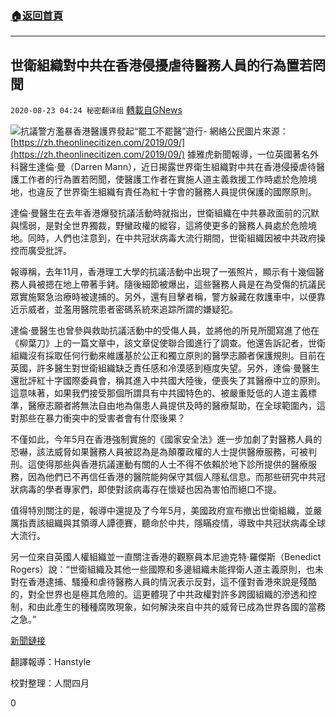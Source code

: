 ###  [:house:返回首頁](https://github.com/ourhimalayas/txt)
---

## 世衛組織對中共在香港侵擾虐待醫務人員的行為置若罔聞
`2020-08-23 04:24 秘密翻译组` [轉載自GNews](https://gnews.org/zh-hant/312975/)

![抗議警方濫暴香港醫護界發起“罷工不罷醫”遊行- 網絡公民](https://s3.amazonaws.com/gnews-media-offload/wp-content/uploads/2020/08/23042035/1-114.png)圖片來源： [https://zh.theonlinecitizen.com/2019/09/](https://zh.theonlinecitizen.com/2019/09/) 
據雅虎新聞報導，一位英國著名外科醫生達倫·曼（Darren Mann），近日揭露世界衛生組織對中共在香港侵擾虐待醫護工作者的行為置若罔聞，使醫護工作者在實施人道主義救援工作時處於危險境地，也違反了世界衛生組織有責任為紅十字會的醫務人員提供保護的國際原則。

達倫·曼醫生在去年香港爆發抗議活動時就指出，世衛組織在中共暴政面前的沉默與懦弱，是對全世界獨裁，野蠻政權的縱容，這將使更多的醫務人員處於危險境地。同時，人們也注意到，在中共冠狀病毒大流行期間，世衛組織因被中共政府操控而廣受批評。

報導稱，去年11月，香港理工大學的抗議活動中出現了一張照片，顯示有十幾個醫務人員被摁在地上帶著手銬。隨後細節被爆出，這些醫務人員是在為受傷的抗議民眾實施緊急治療時被逮捕的。另外，還有目擊者稱，警方躲藏在救護車中，以便靠近示威者，並濫用醫院患者密碼系統來追踪所謂的嫌疑犯。

達倫·曼醫生也曾參與救助抗議活動中的受傷人員，並將他的所見所聞寫進了他在《柳葉刀》上的一篇文章中，該文章促使聯合國進行了調查。他還告訴記者，世衛組織沒有採取任何行動來維護基於公正和獨立原則的醫學志願者保護規則。目前在英國，許多醫生對世衛組織缺乏責任感和冷漠感到極度失望。另外，達倫·曼醫生還批評紅十字國際委員會，稱其進入中共國大陸後，便喪失了其醫療中立的原則。這意味著，如果我們接受那個所謂具有中共國特色的、被嚴重貶低的人道主義標準，醫療志願者將無法自由地為傷患人員提供及時的醫療幫助，在全球範圍內，這對那些在暴力衝突中的受害者會有什麼後果？

不僅如此，今年5月在香港強制實施的《國家安全法》進一步加劇了對醫務人員的恐嚇，該法威脅如果醫務人員被認為是為顛覆政權的人士提供醫療服務，可被判刑。這使得那些與香港抗議運動有關的人士不得不依賴於地下診所提供的醫療服務，因為他們已不再信任香港的醫院能夠保守其個人隱私信息。而那些研究中共冠狀病毒的學者專家們，即使對該病毒存在懷疑也因為害怕而絕口不提。

值得特別關注的是，報導中還提及了今年5月，美國政府宣布撤出世衛組織，並嚴厲指責該組織與其領導人譚德賽，聽命於中共，隱瞞疫情，導致中共冠狀病毒全球大流行。

另一位來自英國人權組織並一直關注香港的觀察員本尼迪克特·羅傑斯（Benedict Rogers）說：“世衛組織及其他一些國際和多邊組織未能捍衛人道主義原則，也未對在香港逮捕、騷擾和虐待醫務人員的情況表示反對，這不僅對香港來說是殘酷的，對全世界也是極其危險的。這更體現了中共政權對許多跨國組織的滲透和控制，和由此產生的種種腐敗現象，如何解決來自中共的威脅已成為世界各國的當務之急。”

[新聞鏈接](https://news.yahoo.com/leading-british-medic-criticises-whos-162253247.html)

翻譯報導：Hanstyle

校對整理：人間四月

0
